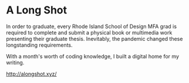 # A Long Shot

In order to graduate, every Rhode Island School of Design MFA grad is required to complete and submit a physical book or multimedia work presenting their graduate thesis. Inevitably, the pandemic changed these longstanding requirements. 

With a month's worth of coding knowledge, I built a digital home for my writing.

http://alongshot.xyz/
